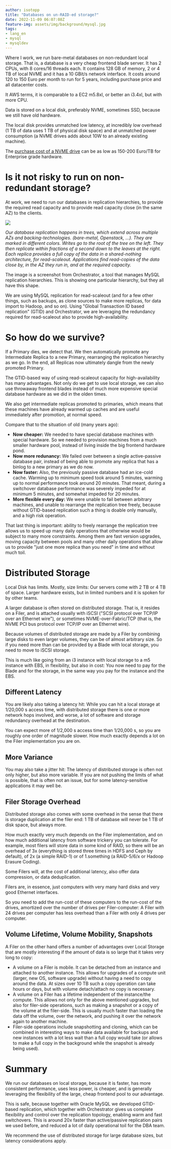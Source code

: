 ```yaml
---
author: isotopp
title: "Databases on un-RAID-ed storage?"
date: 2022-11-09 06:07:08Z
feature-img: assets/img/background/mysql.jpg
tags:
- lang_en
- mysql
- mysqldev
---
```


Where I work, we run bare-metal databases on non-redundant local storage.
That is, a database is a very cheap frontend blade server.
It has 2 CPUs, with 8 cores/16 threads each.
It contains 128 GB of memory, 2 or 4 TB of local NVME and it has a 10 GBit/s network interface.
It costs around 120 to 150 Euro per month to run for 5 years, including purchase price and all datacenter costs.

It AWS terms, it is comparable to a EC2 m5.8xl, or better an i3.4xl, but with more CPU.

Data is stored on a local disk, preferably NVME, sometimes SSD, because we still have old hardware.

The local disk provides unmatched low latency, at incredibly low overhead (1 TB of data uses 1 TB of physical disk space) and at unmatched power consumption (a NVME drives adds about 10W to an already existing machine).

The [purchase cost of a NVME drive](https://blocksandfiles.com/2020/08/24/10x-enterprise-ssd-price-premium-over-nearline-disk-drives/) can be as low as 150-200 Euro/TB for Enterprise grade hardware.

# Is it not risky to run on non-redundant storage?

At work, we need to run our databases in replication hierarchies, to provide the required read capacity and to provide read capacity close (in the same AZ) to the clients.

![](/uploads/2022/11/unraided-01.jpg)

*Our database replication happens in trees, which extend across multiple AZs and backing-technologies. (bare-metal, Openstack, ...).
They are marked in different colors.
Writes go to the root of the tree on the left.
They then replicate within fractions of a second down to the leaves at the right.
Each replica provides a full copy of the data in a shared-nothing architecture, for read-scaleout.
Applications find read-copies of the data close by, in the AZ they run in, and at the required capacity.*

The image is a screenshot from Orchestrator, a tool that manages MySQL replication hierarchies.
This is showing one particular hierarchy, but they all have this shape.

We are using MySQL replication for read-scaleout (and for a few other things, such as backups, as clone sources to make more replicas, for data import to Hadoop, and so on).
Using "Global Transaction ID based replication" (GTID) and Orchestrator, we are leveraging the redundancy required for read-scaleout also to provide high-availability.

# So how do we survive?

If a Primary dies, we detect that.
We then automatically promote any Intermediate Replica to a new Primary, rearranging the replication hierarchy as we go.
In the end, all Replicas now ultimately dangle from the newly promoted Primary.

The GTID-based way of using read-scaleout capacity for high-availability has many advantages.
Not only do we get to use local storage, we can also use throwaway frontend blades instead of much more expensive special database hardware as we did in the olden times.

We also get intermediate replicas promoted to primaries, which means that these machines have already warmed up caches and are useful immediately after promotion, at normal speed.

Compare that to the situation of old (many years ago):

- **Now cheaper:** We needed to have special database machines with special hardware. So we needed to provision machines from a much smaller hardware pool, instead of living inside the big frontend hardware pond.
- **Now more redunancy:** We failed over between a single active-passive database pair, instead of being able to promote any replica that has a binlog to a new primary as we do now.
- **Now faster:** Also, the previously passive database had an ice-cold cache. Warming up to minimum speed took around 5 minutes, warming up to normal performance took around 20 minutes. That meant, during a switchover database performance was severely impeded for at minimum 5 minutes, and somewhat impeded for 20 minutes.
- **More flexible every day:** We were unable to fail between arbitrary machines, and unable to rearrange the replication tree freely, because without GTID-based replication such a thing is doable only manually, and a high risk operation.

That last thing is important: ability to freely rearrange the replication tree  allows us to speed up many daily operations that otherwise would be subject to many more constraints.
Among them are fast version upgrades, moving capacity between pools and many other daily operations that allow us to provide "just one more replica than you need" in time and without much toil.

# Distributed Storage

Local Disk has limits.
Mostly, size limits: Our servers come with 2 TB or 4 TB of space.
Larger hardware exists, but in limited numbers and it is spoken for by other teams.

A larger database is often stored on distributed storage.
That is, it resides on a Filer, and is attached usually with iSCSI ("SCSI protocol over TCP/IP over an Ethernet wire"), or sometimes NVME-over-Fabric/TCP (that is, the NVME PCI bus protocol over TCP/IP over an Ethernet wire).

Because volumes of distributed storage are made by a Filer by combining large disks to even larger volumes, they can be of almost arbitrary size.
So if you need more than can be provided by a Blade with local storage, you need to move to iSCSI storage.

This is much like going from an i3 instance with local storage to a m5 instance with EBS, in flexibility, but also in cost: You now need to pay for the Blade and for the storage, in the same way you pay for the instance and the EBS.

## Different Latency

You are likely also taking a latency hit: While you can hit a local storage at 1/20,000 s access time, with distributed storage there is one or more network hops involved, and worse, a lot of software and storage redundancy overhead at the destination.

You can expect more of 1/2,000 s access time than 1/20,000 s, so you are roughly one order of magnitude slower.
How much exactly depends a lot on the Filer implementation you are on.

## More Variance

You may also take a jitter hit: The latency of distributed storage is often not only higher, but also more variable.
If you are not pushing the limits of what is possible, that is often not an issue, but for some latency-sensitive applications it may well be.

## Filer Storage Overhead

Distributed storage also comes with some overhead in the sense that there is storage duplication at the filer end: 1 TB of database will never be 1 TB of disk space, but always more.

How much exactly very much depends on the Filer implementation, and on how much additional latency from software trickery you can tolerate.
For example, most filers will store data in some kind of RAID, so there will be an overhead of 3x (everything is stored three times in HDFS and Ceph by default), of 2x (a simple RAID-1) or of 1.something (a RAID-5/6/x or Hadoop Erasure Coding).

Some Filers will, at the cost of additional latency, also offer data compression, or data deduplication.

Filers are, in essence, just computers with very many hard disks and very good Ethernet interfaces. 

So you need to add the run-cost of these computers to the run-cost of the drives, amortized over the number of drives per Filer-computer: A Filer with 24 drives per computer has less overhead than a Filer with only 4 drives per computer.

## Volume Lifetime, Volume Mobility, Snapshots

A Filer on the other hand offers a number of advantages over Local Storage that are mostly interesting if the amount of data is so large that it takes very long to copy:

- A volume on a Filer is mobile.
  It can be detached from an instance and attached to another instance.
  This allows for upgrades of a compute unit (larger, new OS, software upgrade) without having a need to copy around the data.
  At sizes over 10 TB such a copy operation can take hours or days, but with volume detach/attach no copy is necessary.
- A volume on a Filer has a lifetime independent of the instance/the compute.
  This allows not only for the above mentioned upgrades, but also for filer-side operations, such as making a snapshot or a copy of the volume at the filer-side.
  This is usually much faster than loading the data off the volume, over the network, and pushing it over the network again to another machine.
- Filer-side operations include snapshotting and cloning, which can be combined in interesting ways to make data available for backups and new instances with a lot less wait than a full copy would take (or allows to make a full copy in the background while the snapshot is already being used).

# Summary

We run our databases on local storage, because it is faster, has more consistent performance, uses less power, is cheaper, and is generally leveraging the flexibility of the large, cheap frontend pool to our advantage.

This is safe, because together with Oracle MySQL we developed GTID-based replication, which together with Orchestrator gives us complete flexibility and control over the replication topology, enabling warm and fast switchovers.
This is around 20x faster than active/passive replication pairs we used before, and reduced a lot of daily operational toil for the DBA team.

We recommend the use of distributed storage for large database sizes, but latency considerations apply.
